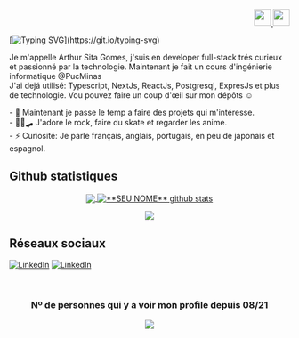 <div align=right>
	<a href="https://github.com/SitaGomes">
		<img width="30" src="https://cdn.jsdelivr.net/gh/hampusborgos/country-flags@main/svg/gb.svg"/>
	</a>
	<a href="https://github.com/SitaGomes/SitaGomes/blob/main/README_PORTUGUES.md">
		<img width="30" src="https://cdn.jsdelivr.net/gh/hampusborgos/country-flags@main/svg/br.svg"/>
	</a>
</div>


[![Typing SVG](https://readme-typing-svg.demolab.com?font=Roboto&size=22&duration=3500&pause=200&color=FF80BF&width=800&lines=Coucou+👋;Ça+va?+😁;Laissez-moi+me+présenter...)](https://git.io/typing-svg)


<p>
  Je m'appelle Arthur Sita Gomes, j'suis en developer full-stack trés curieux et passionné par la technologie. Maintenant je fait un cours d'ingénierie informatique @PucMinas
</br>
  J'ai dejá utilisé: Typescript, NextJs, ReactJs, Postgresql, ExpresJs et plus de technologie. Vou pouvez faire un coup d'œil sur mon dépôts ☺
</p>
	
<p align="left">
- 🔭 Maintenant je passe le temp a faire des projets qui m'intéresse.
	<br/>
- 👨‍🎤🛹 J'adore le rock, faire du skate et regarder les anime.
	<br/>
- ⚡ Curiosité: Je parle français, anglais, portugais, en peu de japonais et espagnol.
</p>

## Github statistiques
<div align=center>

<a href="https://github.com/Gurupreet">
  <img align="center" src="https://github-readme-stats.vercel.app/api/top-langs/?username=SitaGomes&theme=dracula&hide_langs_below=1" />
</a>
	
<a href="https://github.com/Gurupreet">
 <img align="center" src="https://github-readme-stats.vercel.app/api?username=SitaGomes&show_icons=true&theme=dracula&line_height=40&custom_title=Sita+Gomes'+Github+Stats" alt="**SEU NOME** github stats"/>
</a>
  
<p></p>

![](https://streak-stats.demolab.com/?user=sitagomes&theme=dracula)
	
</div>

## Réseaux sociaux
<div  style={{display: "flex"}}>
	
[![LinkedIn](https://img.shields.io/badge/-LinkedIn-%230077B5?style=for-the-badge&logo=linkedin&logoColor=white)](https://www.linkedin.com/in/SitaGomes/)
[![LinkedIn](https://img.shields.io/badge/-Twitter-08009C?style=for-the-badge&logo=twitter&logoColor=white)](https://www.twitter/SitaGomes)
	
</div>

<br/>

<div align="center">
	
### Nº de personnes qui y a voir mon profile depuis 08/21

<img alingn="center" src="https://profile-counter.glitch.me/SitaGomes/count.svg" />
</div>
 
